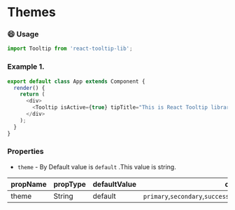 # Themes

### :smile: Usage

```js
import Tooltip from 'react-tooltip-lib';
```

### Example 1.

```js
export default class App extends Component {
  render() {
    return (
      <div>
        <Tooltip isActive={true} tipTitle="This is React Tooltip library" theme="default" />
      </div>
    );
  }
}
```

<!-- STORY -->

### Properties

- `theme` - By Default value is `default` .This value is string.

| propName | propType | defaultValue | otherValues                                                                     |
| -------- | -------- | ------------ | ------------------------------------------------------------------------------- |
| theme    | String   | default      | `primary`,`secondary`,`success`,`danger`,`warning`,`info`,`light`,`dark`,`snow` |
